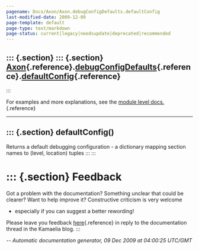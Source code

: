 ```yaml
---
pagename: Docs/Axon/Axon.debugConfigDefaults.defaultConfig
last-modified-date: 2009-12-09
page-template: default
page-type: text/markdown
page-status: current|legacy|needsupdate|deprecated|recommended
---
```

::: {.section}
::: {.section}
[Axon](/Docs/Axon/Axon.html){.reference}.[debugConfigDefaults](/Docs/Axon/Axon.debugConfigDefaults.html){.reference}.[defaultConfig](/Docs/Axon/Axon.debugConfigDefaults.defaultConfig.html){.reference}
--------------------------------------------------------------------------------------------------------------------------------------------------------------------------------------------------------
:::

For examples and more explanations, see the [module level
docs.](/Docs/Axon/Axon.debugConfigDefaults.html){.reference}

------------------------------------------------------------------------

::: {.section}
defaultConfig()
---------------

Returns a default debugging configuration - a dictionary mapping section
names to (level, location) tuples
:::
:::

::: {.section}
Feedback
========

Got a problem with the documentation? Something unclear that could be
clearer? Want to help improve it? Constructive criticism is very welcome
- especially if you can suggest a better rewording!

Please leave you feedback
[here](../../../cgi-bin/blog/blog.cgi?rm=viewpost&nodeid=1142023701){.reference}
in reply to the documentation thread in the Kamaelia blog.
:::

*\-- Automatic documentation generator, 09 Dec 2009 at 04:00:25 UTC/GMT*

